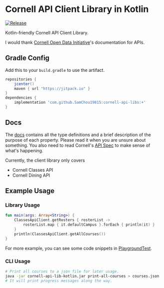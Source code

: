 # Cornell API Client Library in Kotlin

[![Release](https://jitpack.io/v/SamChou19815/cornell-api-libs.svg)](https://jitpack.io/#SamChou19815/cornell-api-libs)

Kotlin-friendly Cornell API Client Library.

I would thank [Cornell Open Data Initiative](https://github.com/cornell-data)'s
documentation for APIs.

## Gradle Config

Add this to your `build.gradle` to use the artifact.

```groovy
repositories {
    jcenter()
    maven { url "https://jitpack.io" }
}
dependencies {
    implementation 'com.github.SamChou19815:cornell-api-libs:+'
}
```

## Docs

The [docs](https://docs.developersam.com/cornell-api-lib-kotlin/) contains all the type definitions
and a brief description of the purpose of each property. Please read it when you are unsure about
something. You also need to read Cornell's
[API Spec](https://app.swaggerhub.com/apis/codi-admin/cornell-classes-api/) to make sense of what's
happening.

Currently, the client library only covers

- Cornell Classes API
- Cornell Dining API

## Example Usage

### Library Usage

```kotlin
fun main(args: Array<String>) {
    ClassesApiClient.getRosters { rosterList ->
        rosterList.map { it.defaultCampus }.forEach { println(it) }
    }
    println(ClassesApiClient.getAllCourses())
}
```

For more example, you can see some code snippets in
[PlaygroundTest](src/test/kotlin/api/cornell/PlaygroundTest.kt).

### CLI Usage

```bash
# Print all courses to a json file for later usage.
java -jar cornell-api-lib-kotlin.jar print-all-courses > courses.json
# It will print progress messages along the way.
```
